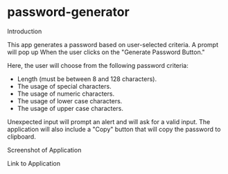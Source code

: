 # password-generator

Introduction

This app generates a password based on user-selected criteria. 
A prompt will pop up When the user clicks on the "Generate Password Button."

Here, the user will choose from the following password criteria:
- Length (must be between 8 and 128 characters).
- The usage of special characters.
- The usage of numeric characters.
- The usage of lower case characters.
- The usage of upper case characters.

Unexpected input will prompt an alert and will ask for a valid input. 
The application will also include a "Copy" button that will copy the password to clipboard.

Screenshot of Application

Link to Application
